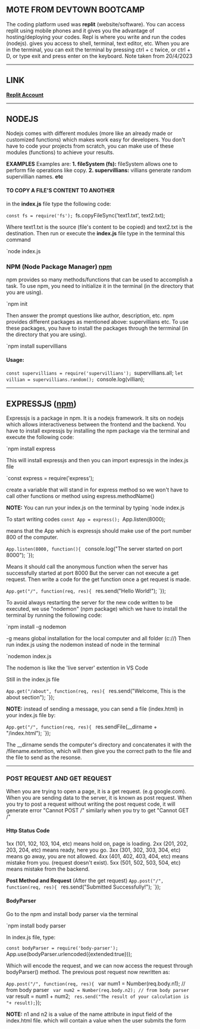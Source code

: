 ## MOTE FROM DEVTOWN BOOTCAMP
The coding platform used was **replit** (website/software). 
You can access replit using mobile phones and it gives you the advantage of hosting/deploying your codes.
Repl is where you write and run the codes (nodejs). gives you access to shell, terminal, text editor, etc.
When you are in the terminal, you can exit the terminal by pressing ctrl + c twice, or ctrl + D, or type exit and press enter on the keyboard.
Note taken from 20/4/2023

---

## LINK
**[Replit Account](https://replit.com/@Jude-Chukwuemek/)**

---

## NODEJS
Nodejs comes with different modules (more like an already made or customized functions) which makes work easy for developers. You don't have to code your projects from scratch, you can make use of these modules (functions) to achieve your results.

**EXAMPLES**
Examples are:
**1. fileSystem (fs):**
fileSystem allows one to perform file operations like copy.
**2. supervillians:**
villians generate random supervillian names.
**etc**

#### TO COPY A FILE'S CONTENT TO ANOTHER
in the **index.js** file type the following code:

`const fs = require('fs');
`fs.copyFileSync('text1.txt', text2.txt);

Where text1.txt is the source (file's content to be copied) and text2.txt is the destination.
Then run or execute the **index.js** file type in the terminal this command

`node index.js 

### NPM (Node Package Manager) **[npm](https://npmjs.com/)**
npm provides so many methods/functions that can be used to accomplish a task.
To use npm, you need to initialize it in the terminal (in the directory that you are using).

`npm init

Then answer the prompt questions like author, description, etc.
npm provides different packages as mentioned above: supervillians etc.
To use these packages, you have to install the packages through the terrminal (in the directory that you are using).

`npm install supervillians

#### Usage:

`const supervillians = require('supervillians');
`supervillians.all;
`let villian = supervillians.random();
`console.log(villian);

---

## EXPRESSJS (**[npm](https://expressjs.com/)**)
Expressjs is a package in npm. It is a nodejs framework. It sits on nodejs which allows interactiveness between the frontend and the backend.
You have to install expressjs by installing the npm package via the terminal and execute the following code:

`npm install express

This will install expressjs and then you can import expressjs in the index.js file

`const express = require('express');

create a variable that will stand in for express method so we won't have to call other functions or method using express.methodName()

**NOTE:** You can run your index.js on the terminal by typing `node index.js

To start writing codes
`const App = express();
`App.listen(8000);

means that the App which is expressjs should make use of the port number 800 of the computer.

`App.listen(8000, function(){
`  console.log("The server started on port 8000");
`});

Means it should call the anonymous function when the server has successfully started at port 8000
But the server can not execute a get request. Then write a code for the get function once a get request is made.

`App.get("/", function(req, res){
`  res.send("Hello World!");
`});

To avoid always restarting the server for the new code written to be executed, we use "nodemon" (npm package) which we have to install the terminal by running the following code:

`npm install -g nodemon

-g means global installation for the local computer and all folder (c://)
Then run index.js using the nodemon instead of node in the terminal

`nodemon index.js

The nodemon is like the 'live server' extention in VS Code

Still in the index.js file

`App.get("/about", function(req, res){
`  res.send("Welcome, This is the about section");
`});

**NOTE:** instead of sending a message, you can send a file (index.html) in your index.js file by:

`App.get("/", function(req, res){
`  res.sendFile(__dirname + "/index.html");
`});

The __dirname sends the computer's directory and concatenates it with the /filename.extention, which will then give you the correct path to the file and the file to send as the resonse.

---

### POST REQUEST AND GET REQUEST
When you are trying to open a page, it is a get request. (e.g google.com).
When you are sending data to the server, it is known as post request.
When you try to post a request without writing the post request code, it will generate error "Cannot POST /" similarly when you try to get "Cannot GET /" 

#### Http Status Code
1xx (101, 102, 103, 104, etc) means hold on, page is loading.
2xx (201, 202, 203, 204, etc) means ready, here you go.
3xx (301, 302, 303, 304, etc) means go away, you are not allowed.
4xx (401, 402, 403, 404, etc) means mistake from you. (request doesn't exist).
5xx (501, 502, 503, 504, etc) means mistake from the backend.

**Post Method and Request** (After the get request)
`App.post("/", function(req, res){
`  res.send("Submitted Successfully!");
`});

#### BodyParser
Go to the npm and install body parser via the terminal

`npm install body parser

In index.js file, type:

`const bodyParser = require('body-parser');
`App.use(bodyParser.urlencoded({extended:true}));

Which will encode the request, and we can now access the request through bodyParser() method.
The previous post request now rewritten as:

`App.post("/", function(req, res){
`  var num1 = Number(req.body.n1); // from body parser
`  var num2 = Number(req.body.n2); // from body parser
`  var result = num1 + num2;
`  res.send("The result of your calculation is "+ result);
`});

**NOTE:**
n1 and n2 is a value of the name attribute in input field of the index.html file. which will contain a value when the user submits the form